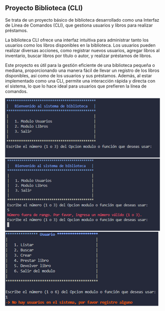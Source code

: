 ## Proyecto Biblioteca (CLI)

Se trata de un proyecto básico de biblioteca desarrollado como una Interfaz de Línea de Comandos (CLI), que gestiona usuarios y libros para realizar préstamos.

La biblioteca CLI ofrece una interfaz intuitiva para administrar tanto los usuarios como los libros disponibles en la biblioteca. Los usuarios pueden realizar diversas acciones, como registrar nuevos usuarios, agregar libros al inventario, buscar libros por título o autor, y realizar préstamos de libros.

Este proyecto es útil para la gestión eficiente de una biblioteca pequeña o mediana, proporcionando una manera fácil de llevar un registro de los libros disponibles, así como de los usuarios y sus préstamos. Además, al estar implementado como una CLI, permite una interacción rápida y directa con el sistema, lo que lo hace ideal para usuarios que prefieren la línea de comandos.

![](./menu.png)
![](./imageError.png)
![](./menuUsuario.png)
